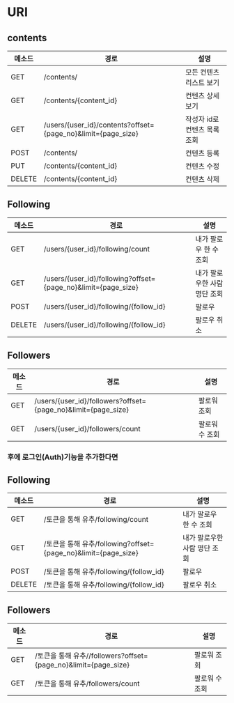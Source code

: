 # URI

## contents

| 메소드 | 경로                  | 설명               |
| ------ | --------------------- | ------------------ |
| GET    | /contents/            | 모든 컨텐츠 리스트 보기 |
| GET    | /contents/{content_id} | 컨텐츠 상세보기    |
| GET | /users/{user_id}/contents?offset={page_no}&limit={page_size} | 작성자 id로 컨텐츠 목록 조회 |
| POST | /contents/ | 컨텐츠 등록 |
| PUT | /contents/{content_id} | 컨텐츠 수정 |
| DELETE | /contents/{content_id} | 컨텐츠 삭제 |



## Following

| 메소드 | 경로                                                         | 설명                         |
| ------ | ------------------------------------------------------------ | ---------------------------- |
| GET    | /users/{user_id}/following/count                             | 내가 팔로우 한 수 조회       |
| GET    | /users/{user_id}/following?offset={page_no}&limit={page_size} | 내가 팔로우한 사람 명단 조회 |
| POST   | /users/{user_id}/following/{follow_id}                       | 팔로우                       |
| DELETE | /users/{user_id}/following/{follow_id}                       | 팔로우 취소                  |



## Followers

| 메소드 | 경로                                                         | 설명           |
| ------ | ------------------------------------------------------------ | -------------- |
| GET    | /users/{user_id}/followers?offset={page_no}&limit={page_size} | 팔로워 조회    |
| GET    | /users/{user_id}/followers/count                             | 팔로워 수 조회 |



### 후에 로그인(Auth)기능을 추가한다면

## Following

| 메소드 | 경로                                                         | 설명                         |
| ------ | ------------------------------------------------------------ | ---------------------------- |
| GET    | /토큰을 통해 유추/following/count                            | 내가 팔로우 한 수 조회       |
| GET    | /토큰을 통해 유추/following?offset={page_no}&limit={page_size} | 내가 팔로우한 사람 명단 조회 |
| POST   | /토큰을 통해 유추/following/{follow_id}                      | 팔로우                       |
| DELETE | /토큰을 통해 유추/following/{follow_id}                      | 팔로우 취소                  |



## Followers

| 메소드 | 경로                                                         | 설명           |
| ------ | ------------------------------------------------------------ | -------------- |
| GET    | /토큰을 통해 유추//followers?offset={page_no}&limit={page_size} | 팔로워 조회    |
| GET    | /토큰을 통해 유추/followers/count                            | 팔로워 수 조회 |
